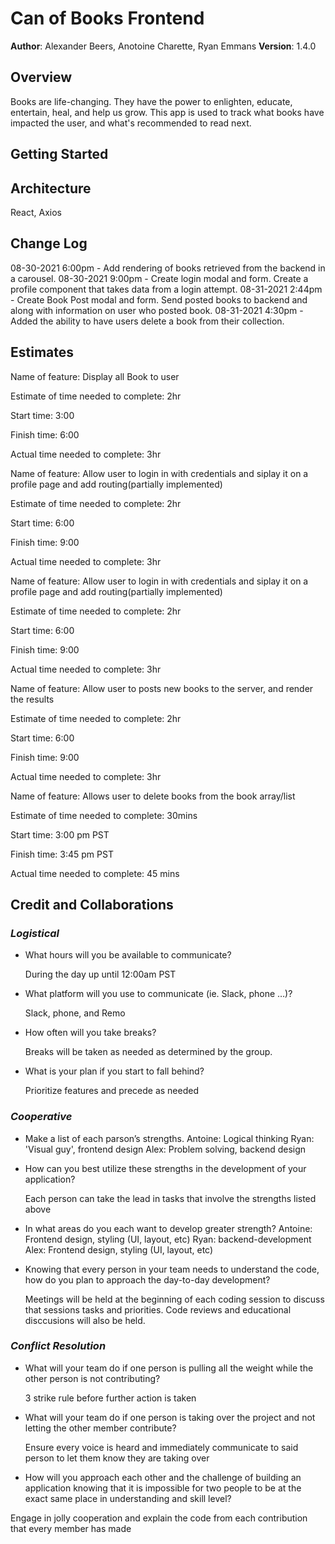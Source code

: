 # Can of Books Frontend

**Author**: Alexander Beers, Anotoine Charette, Ryan Emmans
**Version**: 1.4.0

## Overview

Books are life-changing. They have the power to enlighten, educate, entertain, heal, and help us grow. This app is used to track what books have impacted the user, and what's recommended to read next.

## Getting Started

<!-- What are the steps that a user must take in order to build this app on their own machine and get it running? -->

## Architecture

React, Axios

## Change Log

08-30-2021 6:00pm - Add rendering of books retrieved from the backend in a carousel.
08-30-2021 9:00pm - Create login modal and form. Create a profile component that takes data from a login attempt.
08-31-2021 2:44pm - Create Book Post modal and form. Send posted books to backend and along with information on user who posted book.
08-31-2021 4:30pm - Added the ability to have users delete a book from their collection.

## Estimates

Name of feature: Display all Book to user

Estimate of time needed to complete: 2hr

Start time: 3:00

Finish time: 6:00

Actual time needed to complete: 3hr

Name of feature: Allow user to login in with credentials and siplay it on a profile page and add routing(partially implemented)

Estimate of time needed to complete: 2hr

Start time: 6:00

Finish time: 9:00

Actual time needed to complete: 3hr

Name of feature: Allow user to login in with credentials and siplay it on a profile page and add routing(partially implemented)

Estimate of time needed to complete: 2hr

Start time: 6:00

Finish time: 9:00

Actual time needed to complete: 3hr

Name of feature: Allow user to posts new books to the server, and render the results

Estimate of time needed to complete: 2hr

Start time: 6:00

Finish time: 9:00

Actual time needed to complete: 3hr

Name of feature: Allows user to delete books from the book array/list

Estimate of time needed to complete: 30mins

Start time: 3:00 pm PST

Finish time: 3:45 pm PST

Actual time needed to complete: 45 mins

## Credit and Collaborations

### _Logistical_

- What hours will you be available to communicate?

  During the day up until 12:00am PST

- What platform will you use to communicate (ie. Slack, phone …)?

  Slack, phone, and Remo

- How often will you take breaks?

  Breaks will be taken as needed as determined by the group.

- What is your plan if you start to fall behind?

  Prioritize features and precede as needed

### _Cooperative_

- Make a list of each parson’s strengths.
  Antoine: Logical thinking
  Ryan: 'Visual guy', frontend design
  Alex: Problem solving, backend design

- How can you best utilize these strengths in the development of your application?

  Each person can take the lead in tasks that involve the strengths listed above

- In what areas do you each want to develop greater strength?
  Antoine: Frontend design, styling (UI, layout, etc)
  Ryan: backend-development
  Alex: Frontend design, styling (UI, layout, etc)

- Knowing that every person in your team needs to understand the code, how do you plan to approach the day-to-day development?

  Meetings will be held at the beginning of each coding session to discuss that sessions tasks and priorities. Code reviews and educational disccusions will also be held.

### _Conflict Resolution_

- What will your team do if one person is pulling all the weight while the other person is not contributing?

  3 strike rule before further action is taken

- What will your team do if one person is taking over the project and not letting the other member contribute?

  Ensure every voice is heard and immediately communicate to said person to let them know they are taking over

- How will you approach each other and the challenge of building an application knowing that it is impossible for two people to be at the exact same place in understanding and skill level?

Engage in jolly cooperation and explain the code from each contribution that every member has made
